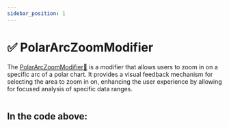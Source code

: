 ```yaml
---
sidebar_position: 1
---
```


# ✅ PolarArcZoomModifier

The [PolarArcZoomModifier:blue_book:](https://www.scichart.com/documentation/js/v4/typedoc/classes/polararczoommodifier.html) is a modifier that allows users to zoom in on a specific arc of a polar chart. It provides a visual feedback mechanism for selecting the area to zoom in on, enhancing the user experience by allowing for focused analysis of specific data ranges.

```ts showLineNumbers file=./demo.js start=region_A_start end=region_A_end
```

<LiveDocSnippet name="./Basic/demo" />

In the code above:
- 
